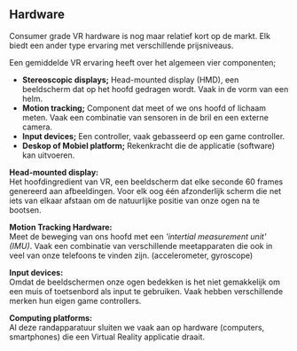 ## Hardware
Consumer grade VR hardware is nog maar relatief kort op de markt. Elk biedt een ander type ervaring met verschillende prijsniveaus.

Een gemiddelde VR ervaring heeft over het algemeen vier componenten;

* **Stereoscopic displays;** Head-mounted display (HMD), een beeldscherm dat op het hoofd gedragen wordt. Vaak in de vorm van een helm.
* **Motion tracking;** Component dat meet of we ons hoofd of lichaam meten. Vaak een combinatie van sensoren in de bril en een externe camera.
* **Input devices;** Een controller, vaak gebasseerd op een game controller.
* **Deskop of Mobiel platform;** Rekenkracht die de applicatie (software) kan uitvoeren.

**Head-mounted display:**  
Het hoofdingredient van VR, een beeldscherm dat elke seconde 60 frames genereerd aan afbeeldingen. Voor elk oog één afzonderlijk scherm die net iets van elkaar afstaan om de natuurlijke positie van onze ogen na te bootsen.

**Motion Tracking Hardware:**  
Meet de beweging van ons hoofd met een *'intertial measurement unit' (IMU)*. Vaak een combinatie van verschillende meetapparaten die ook in veel van onze telefoons te vinden zijn. (accelerometer, gyroscope)

**Input devices:**  
Omdat de beeldschermen onze ogen bedekken is het niet gemakkelijk om een muis of toetsenbord als input te gebruiken. Vaak hebben verschillende merken hun eigen game controllers.

**Computing platforms:**  
Al deze randapparatuur sluiten we vaak aan op hardware (computers, smartphones) die een Virtual Reality applicatie draait.
